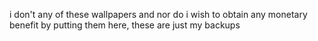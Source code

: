 i don't any of these wallpapers and nor do i wish to obtain any monetary benefit by putting them here, these are just my backups
